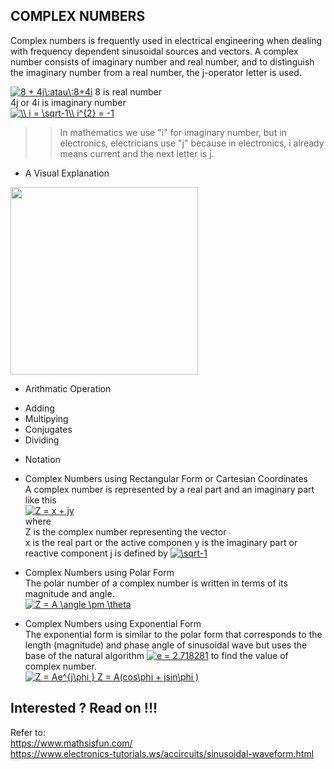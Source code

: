 ## COMPLEX NUMBERS

Complex numbers is frequently used in electrical engineering when dealing with frequency dependent sinusoidal sources and vectors. 
A complex number consists of imaginary number and real number, and to distinguish the imaginary number from a real number, the j-operator letter is used.

<a href="https://www.codecogs.com/eqnedit.php?latex=8&space;&plus;&space;4j\:atau\:8&plus;4i" target="_blank"><img src="https://latex.codecogs.com/gif.latex?8&space;&plus;&space;4j\:atau\:8&plus;4i" title="8 + 4j\:atau\:8+4i" /></a>
8 is real number  
4j or 4i is imaginary number  
<a href="https://www.codecogs.com/eqnedit.php?latex=\\&space;i&space;=&space;\sqrt-1\\&space;i^{2}&space;=&space;-1" target="_blank"><img src="https://latex.codecogs.com/gif.latex?\\&space;i&space;=&space;\sqrt-1\\&space;i^{2}&space;=&space;-1" title="\\ i = \sqrt-1\\ i^{2} = -1" /></a>  

>>In mathematics we use "i" for imaginary number, but in electronics, electricians use "j" because in electronics, i already means current and the next letter is j.   
* A Visual Explanation  
<img src="https://github.com/whentea/afbeldingeen/blob/master/complex-plane.svg" width="300">  

* Arithmatic Operation  
- Adding  
- Multipying  
- Conjugates  
- Dividing  

* Notation

* Complex Numbers using Rectangular Form  or Cartesian Coordinates  
A complex number is represented by a real part and an imaginary part like this  
<a href="https://www.codecogs.com/eqnedit.php?latex=Z&space;=&space;x&space;&plus;&space;jy" target="_blank"><img src="https://latex.codecogs.com/gif.latex?Z&space;=&space;x&space;&plus;&space;jy" title="Z = x + jy" /></a>  
where  
Z is the complex number representing the vector  
x is the real part or the active componen
y is the imaginary part or reactive component
j is defined by <a href="https://www.codecogs.com/eqnedit.php?latex=\sqrt-1" target="_blank"><img src="https://latex.codecogs.com/gif.latex?\sqrt-1" title="\sqrt-1" /></a>

* Complex Numbers using Polar Form  
The polar number of a complex number is written in terms of its magnitude and angle.  
<a href="https://www.codecogs.com/eqnedit.php?latex=Z&space;=&space;A&space;\angle&space;\pm&space;\theta" target="_blank"><img src="https://latex.codecogs.com/gif.latex?Z&space;=&space;A&space;\angle&space;\pm&space;\theta" title="Z = A \angle \pm \theta" /></a>  


* Complex Numbers using Exponential Form  
The exponential form is similar to the polar form that corresponds to the length (magnitude) and phase angle of sinusoidal wave but uses the base of the natural algorithm <a href="https://www.codecogs.com/eqnedit.php?latex=e&space;=&space;2.718281" target="_blank"><img src="https://latex.codecogs.com/gif.latex?e&space;=&space;2.718281" title="e = 2.718281" /></a> to find the value of complex number.  
<a href="https://www.codecogs.com/eqnedit.php?latex=Z&space;=&space;Ae^{j\phi&space;}&space;Z&space;=&space;A(cos\phi&space;&plus;&space;jsin\phi&space;)" target="_blank"><img src="https://latex.codecogs.com/gif.latex?Z&space;=&space;Ae^{j\phi&space;}&space;Z&space;=&space;A(cos\phi&space;&plus;&space;jsin\phi&space;)" title="Z = Ae^{j\phi } Z = A(cos\phi + jsin\phi )" /></a>
  
  
## Interested ? Read on !!! 

Refer to:  
https://www.mathsisfun.com/  
https://www.electronics-tutorials.ws/accircuits/sinusoidal-waveform.html
